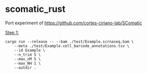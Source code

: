 # scomatic_rust

Port experiment of https://github.com/cortes-ciriano-lab/SComatic

[Step 1:](https://github.com/cortes-ciriano-lab/SComatic/blob/0f799b949ff1f32641bd6b7a3dde9a0ceb886aec/docs/SComaticExample.md#step-1-splitting-alignment-file-in-cell-type-specific-bams)

```
cargo run --release -- --bam ./test/Example.scrnaseq.bam \
    --meta ./test/Example.cell_barcode_annotations.tsv \
    --id Example \
    --n_trim 5 \
    --max_nM 5 \
    --max_NH 1 \
    --outdir .
```
